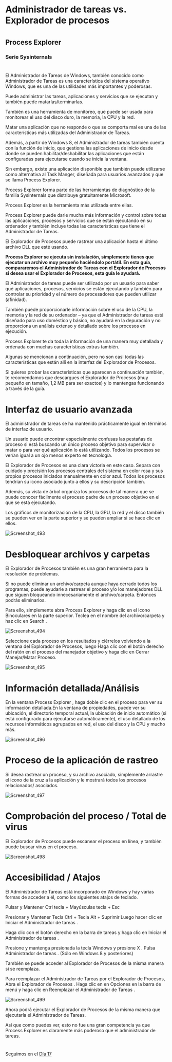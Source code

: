 
# Administrador de tareas vs. Explorador de procesos
#
##  Process Explorer

### Serie Sysinternals
#





El Administrador de Tareas de Windows, también conocido como Administrador de Tareas es una característica del sistema operativo Windows, que es una de las utilidades más importantes y poderosas. 

Puede administrar las tareas, aplicaciones y servicios que se ejecutan y también puede matarlas/terminarlas. 

También es una herramienta de monitoreo, que puede ser usada para monitorear el uso del disco duro, la memoria, la CPU y la red. 

Matar una aplicación que no responde o que se comporta mal es una de las características más utilizadas del Administrador de Tareas. 

Además, a partir de Windows 8, el Administrador de tareas también cuenta con la función de inicio, que gestiona las aplicaciones de inicio desde donde se pueden habilitar/deshabilitar las aplicaciones que están configuradas para ejecutarse cuando se inicia la ventana.

Sin embargo, existe una aplicación disponible que también puede utilizarse como alternativa al Task Manger, diseñada para usuarios avanzados y que se llama Process Explorer. 

Process Explorer forma parte de las herramientas de diagnóstico de la familia Sysinternals que distribuye gratuitamente Microsoft. 

Process Explorer es la herramienta más utilizada entre ellas.

Process Explorer puede darle mucha más información y control sobre todas las aplicaciones, procesos y servicios que se están ejecutando en su ordenador y también incluye todas las características que tiene el Administrador de Tareas. 

El Explorador de Procesos puede rastrear una aplicación hasta el último archivo DLL que esté usando.

****Process Explorer se ejecuta sin instalación, simplemente tienes que ejecutar un archivo muy pequeño haciéndolo portátil. En esta guía, compararemos el Administrador de Tareas con el Explorador de Procesos si desea usar el Explorador de Procesos, esta guía le ayudará.****


El Administrador de tareas puede ser utilizado por un usuario para saber qué aplicaciones, procesos, servicios se están ejecutando y también para controlar su prioridad y el número de procesadores que pueden utilizar (afinidad).

También puede proporcionarle información sobre el uso de la CPU, la memoria y la red de su ordenador – ya que el Administrador de tareas está diseñado para uso doméstico y básico, no ayudará en la depuración y no proporciona un análisis extenso y detallado sobre los procesos en ejecución.

Process Explorer te da toda la información de una manera muy detallada y ordenada con muchas características extras también. 


Algunas se mencionan a continuación, pero no son casi todas las características que están allí en la interfaz del Explorador de Procesos.

Si quieres probar las características que aparecen a continuación también, te recomendamos que descargues el Explorador de Procesos (muy pequeño en tamaño, 1,2 MB para ser exactos) y lo mantengas funcionando a través de la guía.


#
#
# Interfaz de usuario avanzada

El administrador de tareas se ha mantenido prácticamente igual en términos de interfaz de usuario. 

Un usuario puede encontrar especialmente confusas las pestañas de proceso si está buscando un único proceso objetivo para supervisar o matar o para ver qué aplicación lo está utilizando. Todos los procesos se verían igual a un ojo menos experto en tecnología.

El Explorador de Procesos es una clara victoria en este caso. Separa con cuidado y precisión los procesos centrales del sistema en color rosa y sus propios procesos iniciados manualmente en color azul. Todos los procesos tendrían su icono asociado junto a ellos y su descripción también.

Además, su vista de árbol organiza los procesos de tal manera que se puede conocer fácilmente el proceso padre de un proceso objetivo en el que se está ejecutando.

Los gráficos de monitorización de la CPU, la GPU, la red y el disco también se pueden ver en la parte superior y se pueden ampliar si se hace clic en ellos.

![Screenshot_493](https://user-images.githubusercontent.com/96561825/170158003-282307c8-7d25-4e64-9d55-da8320377000.png)





#
#
# Desbloquear archivos y carpetas

El Explorador de Procesos también es una gran herramienta para la resolución de problemas. 

Si no puede eliminar un archivo/carpeta aunque haya cerrado todos los programas, puede ayudarle a rastrear el proceso y/o los manejadores DLL que siguen bloqueando innecesariamente el archivo/carpeta. Entonces podrás eliminarlos.

Para ello, simplemente abra Process Explorer y haga clic en el icono Binoculares en la parte superior. Teclea en el nombre del archivo/carpeta y haz clic en Search .





![Screenshot_494](https://user-images.githubusercontent.com/96561825/170158032-859377c7-85f7-489d-b37b-5849e5270081.png)






Seleccione cada proceso en los resultados y ciérrelos volviendo a la ventana del Explorador de Procesos, luego Haga clic con el botón derecho del ratón en el proceso del manejador objetivo y haga clic en Cerrar Manejar/Matar Proceso.





![Screenshot_495](https://user-images.githubusercontent.com/96561825/170158075-5726e1b4-63dd-4670-93f0-9418b6aa5736.png)






#
#
# Información detallada/Análisis


En la ventana Process Explorer , haga doble clic en el proceso para ver su información detallada.En la ventana de propiedades, puede ver su ubicación, el directorio temporal actual, la ubicación de inicio automático (si está configurado para ejecutarse automáticamente), el uso detallado de los recursos informáticos agrupados en red, el uso del disco y la CPU y mucho más.






![Screenshot_496](https://user-images.githubusercontent.com/96561825/170158137-d1c2a2f4-6f6f-4897-8018-c563e97ce952.png)








#
#
# Proceso de la aplicación de rastreo

Si desea rastrear un proceso, y su archivo asociado, simplemente arrastre el icono de la cruz a la aplicación y le mostrará todos los procesos relacionados/ asociados.






![Screenshot_497](https://user-images.githubusercontent.com/96561825/170158204-fd95372f-791e-4647-b7a2-179f09493e1d.png)








#
#
# Comprobación del proceso / Total de virus

El Explorador de Procesos puede escanear el proceso en línea, y también puede buscar virus en el proceso.



![Screenshot_498](https://user-images.githubusercontent.com/96561825/170158239-c3ecee17-ab54-475b-bc30-d3a01f43d643.png)

#
#
# Accesibilidad / Atajos

El Administrador de Tareas está incorporado en Windows y hay varias formas de acceder a él, como los siguientes atajos de teclado.

Pulsar y Mantener Ctrl tecla + Mayúsculas tecla + Esc

Presionar y Mantener Tecla Ctrl + Tecla Alt + Suprimir Luego hacer clic en Iniciar el Administrador de tareas .

Haga clic con el botón derecho en la barra de tareas y haga clic en Iniciar el Administrador de tareas .

Presione y mantenga presionada la tecla Windows y presione X . Pulsa Administrador de tareas . (Sólo en Windows 8 y posteriores)

También se puede acceder al Explorador de Procesos de la misma manera si se reemplaza. 

Para reemplazar el Administrador de Tareas por el Explorador de Procesos, Abra el Explorador de Procesos . Haga clic en en Opciones en la barra de menú y haga clic en Reemplazar el Administrador de Tareas .



![Screenshot_499](https://user-images.githubusercontent.com/96561825/170158321-a6ee1949-86cc-4ec9-98b8-8c99402cbea2.png)



Ahora podrá ejecutar el Explorador de Procesos de la misma manera que ejecutaría el Administrador de Tareas.

Así que como puedes ver, esto no fue una gran competencia ya que Process Explorer es claramente más poderoso que el administrador de tareas.


#
#
#
#
#

Seguimos en el [Día 17](day17.md)
